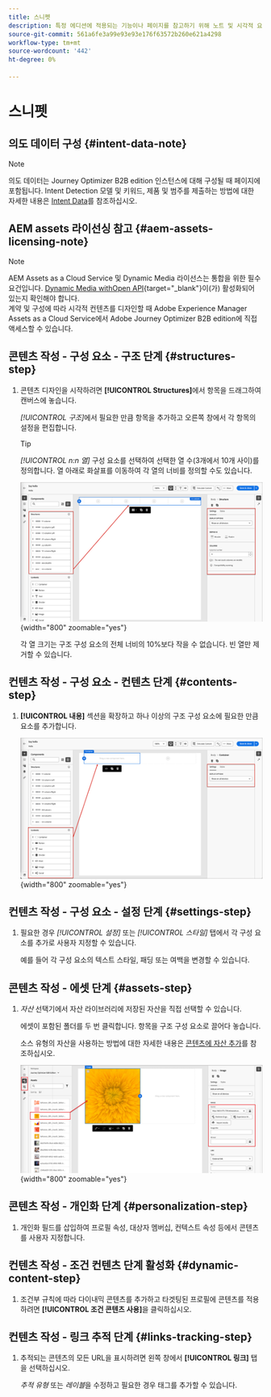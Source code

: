 ```yaml
---
title: 스니펫
description: 특정 에디션에 적용되는 기능이나 페이지를 참고하기 위해 노트 및 시각적 요소를 재사용함
source-git-commit: 561a6fe3a99e93e93e176f63572b260e621a4298
workflow-type: tm+mt
source-wordcount: '442'
ht-degree: 0%

---
```


# 스니펫

<!-- Content authoring steps for reuse -->

## 의도 데이터 구성 {#intent-data-note}

>[!NOTE]
>
>의도 데이터는 Journey Optimizer B2B edition 인스턴스에 대해 구성될 때 페이지에 포함됩니다. Intent Detection 모델 및 키워드, 제품 및 범주를 제출하는 방법에 대한 자세한 내용은 [Intent Data](../user/admin/intent-data.md)를 참조하십시오.

## AEM assets 라이선싱 참고 {#aem-assets-licensing-note}

>[!NOTE]
>
>AEM Assets as a Cloud Service 및 Dynamic Media 라이선스는 통합을 위한 필수 요건입니다. [Dynamic Media withOpen API](https://experienceleague.adobe.com/en/docs/experience-manager-cloud-service/content/assets/dynamicmedia/dynamic-media-open-apis/dynamic-media-open-apis-overview){target="_blank"}이(가) 활성화되어 있는지 확인해야 합니다.<br/>
>계약 및 구성에 따라 시각적 컨텐츠를 디자인할 때 Adobe Experience Manager Assets as a Cloud Service에서 Adobe Journey Optimizer B2B edition에 직접 액세스할 수 있습니다.

## 콘텐츠 작성 - 구성 요소 - 구조 단계 {#structures-step}

1. 콘텐츠 디자인을 시작하려면 **[!UICONTROL Structures]**&#x200B;에서 항목을 드래그하여 캔버스에 놓습니다.

   _[!UICONTROL 구조]_&#x200B;에서 필요한 만큼 항목을 추가하고 오른쪽 창에서 각 항목의 설정을 편집합니다.

   >[!TIP]
   >
   >_[!UICONTROL n:n 열]_ 구성 요소를 선택하여 선택한 열 수(3개에서 10개 사이)를 정의합니다. 열 아래로 화살표를 이동하여 각 열의 너비를 정의할 수도 있습니다.

   ![구조를 캔버스로 드래그하고 설정을 조정하십시오](../assets/content-design-shared/content-design-add-structure.png){width="800" zoomable="yes"}

   각 열 크기는 구조 구성 요소의 전체 너비의 10%보다 작을 수 없습니다. 빈 열만 제거할 수 있습니다.

## 컨텐츠 작성 - 구성 요소 - 컨텐츠 단계 {#contents-step}

1. **[!UICONTROL 내용]** 섹션을 확장하고 하나 이상의 구조 구성 요소에 필요한 만큼 요소를 추가합니다.

   ![콘텐츠 요소를 캔버스로 드래그하고 설정을 조정하십시오](../assets/content-design-shared/content-design-add-content.png){width="800" zoomable="yes"}
   <!--
   reference to the contents elements--->

## 컨텐츠 작성 - 구성 요소 - 설정 단계 {#settings-step}

1. 필요한 경우 _[!UICONTROL 설정]_ 또는 _[!UICONTROL 스타일]_ 탭에서 각 구성 요소를 추가로 사용자 지정할 수 있습니다.

   예를 들어 각 구성 요소의 텍스트 스타일, 패딩 또는 여백을 변경할 수 있습니다.

## 콘텐츠 작성 - 에셋 단계 {#assets-step}

1. _자산_ 선택기에서 자산 라이브러리에 저장된 자산을 직접 선택할 수 있습니다.

   에셋이 포함된 폴더를 두 번 클릭합니다. 항목을 구조 구성 요소로 끌어다 놓습니다.

   소스 유형의 자산을 사용하는 방법에 대한 자세한 내용은 [콘텐츠에 자산 추가](../user/content/assets-overview.md#use-assets-for-content-authoring)를 참조하십시오.

   ![Marketo Engage 에셋을 캔버스로 드래그하고 설정을 조정하십시오](../assets/content-design-shared/content-design-add-asset.png){width="800" zoomable="yes"}

## 콘텐츠 작성 - 개인화 단계 {#personalization-step}

1. 개인화 필드를 삽입하여 프로필 속성, 대상자 멤버십, 컨텍스트 속성 등에서 콘텐츠를 사용자 지정합니다.

## 컨텐츠 작성 - 조건 컨텐츠 단계 활성화 {#dynamic-content-step}

1. 조건부 규칙에 따라 다이내믹 콘텐츠를 추가하고 타겟팅된 프로필에 콘텐츠를 적용하려면 **[!UICONTROL 조건 콘텐츠 사용]**&#x200B;을 클릭하십시오.

## 컨텐츠 작성 - 링크 추적 단계 {#links-tracking-step}

1. 추적되는 콘텐츠의 모든 URL을 표시하려면 왼쪽 창에서 **[!UICONTROL 링크]** 탭을 선택하십시오.

   _추적 유형_ 또는 _레이블_&#x200B;을 수정하고 필요한 경우 태그를 추가할 수 있습니다.
